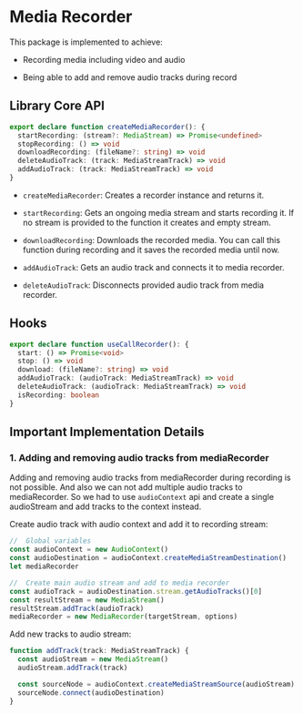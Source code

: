 # Media Recorder

This package is implemented to achieve:

- Recording media including video and audio

- Being able to add and remove audio tracks during record

## Library Core API

```ts
export declare function createMediaRecorder(): {
  startRecording: (stream?: MediaStream) => Promise<undefined>
  stopRecording: () => void
  downloadRecording: (fileName?: string) => void
  deleteAudioTrack: (track: MediaStreamTrack) => void
  addAudioTrack: (track: MediaStreamTrack) => void
}
```

- `createMediaRecorder`: Creates a recorder instance and returns it.

- `startRecording`: Gets an ongoing media stream and starts recording it. If no stream is provided to the function it creates and empty stream.

- `downloadRecording`: Downloads the recorded media. You can call this function during recording and it saves the recorded media until now.

- `addAudioTrack`: Gets an audio track and connects it to media recorder.

- `deleteAudioTrack`: Disconnects provided audio track from media recorder.

## Hooks

```ts
export declare function useCallRecorder(): {
  start: () => Promise<void>
  stop: () => void
  download: (fileName?: string) => void
  addAudioTrack: (audioTrack: MediaStreamTrack) => void
  deleteAudioTrack: (audioTrack: MediaStreamTrack) => void
  isRecording: boolean
}
```

## Important Implementation Details

### 1. Adding and removing audio tracks from mediaRecorder

Adding and removing audio tracks from mediaRecorder during recording is not possible. And also we can not add multiple audio tracks to mediaRecorder. So we had to use `audioContext` api and create a single audioStream and add tracks to the context instead.

Create audio track with audio context and add it to recording stream:

```ts
//  Global variables
const audioContext = new AudioContext()
const audioDestination = audioContext.createMediaStreamDestination()
let mediaRecorder

//  Create main audio stream and add to media recorder
const audioTrack = audioDestination.stream.getAudioTracks()[0]
const resultStream = new MediaStream()
resultStream.addTrack(audioTrack)
mediaRecorder = new MediaRecorder(targetStream, options)
```

Add new tracks to audio stream:

```ts
function addTrack(track: MediaStreamTrack) {
  const audioStream = new MediaStream()
  audioStream.addTrack(track)

  const sourceNode = audioContext.createMediaStreamSource(audioStream)
  sourceNode.connect(audioDestination)
}
```

